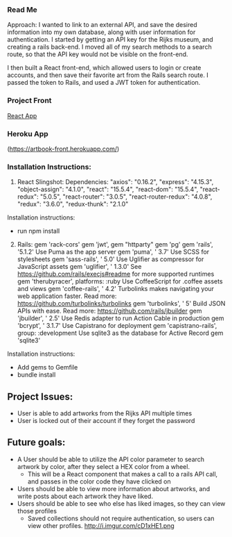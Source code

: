 ### Read Me
Approach:
  I wanted to link to an external API, and save the desired information into my own database, along with user information for authentication.
I started by getting an API key for the Rijks museum, and creating a rails back-end. I moved all of my search methods to a search route, so that the API key would not be visible on the front-end.

  I then built a React front-end, which allowed users to login or create accounts, and then save their favorite art from the Rails search route. I passed the token to Rails, and used a JWT token for authentication.


### Project Front
[React App](https://github.com/celinechadwick/ArtBook-Front)

### Heroku App
(https://artbook-front.herokuapp.com/)
### Installation Instructions:

1) React Slingshot:
  Dependencies:
  "axios": "0.16.2",
  "express": "4.15.3",
  "object-assign": "4.1.0",
  "react": "15.5.4",
  "react-dom": "15.5.4",
  "react-redux": "5.0.5",
  "react-router": "3.0.5",
  "react-router-redux": "4.0.8",
  "redux": "3.6.0",
  "redux-thunk": "2.1.0"

  Installation instructions:
  - run npm install

2) Rails:
gem 'rack-cors'
gem 'jwt',
gem "httparty"
gem 'pg'
gem 'rails', '5.1.2'
 Use Puma as the app server
gem 'puma', ' 3.7'
 Use SCSS for stylesheets
gem 'sass-rails', ' 5.0'
 Use Uglifier as compressor for JavaScript assets
gem 'uglifier', ' 1.3.0'
  See https://github.com/rails/execjs#readme for more supported runtimes
 gem 'therubyracer', platforms: :ruby
 Use CoffeeScript for .coffee assets and views
gem 'coffee-rails', ' 4.2'
 Turbolinks makes navigating your web application faster. Read more: https://github.com/turbolinks/turbolinks
gem 'turbolinks', ' 5'
 Build JSON APIs with ease. Read more: https://github.com/rails/jbuilder
gem 'jbuilder', ' 2.5'
 Use Redis adapter to run Action Cable in production
gem 'bcrypt', ' 3.1.7'
 Use Capistrano for deployment
 gem 'capistrano-rails', group: :development
 Use sqlite3 as the database for Active Record
gem 'sqlite3'

Installation instructions:
- Add gems to Gemfile
- bundle install


## Project Issues:
- User is able to add artworks from the Rijks API multiple times
- User is locked out of their account if they forget the password

## Future goals:
- A User should be able to utilize the API color parameter to search artwork by color, after they select a HEX color from a wheel.
  - This will be a React component that makes a call to a rails API call, and passes in the color code they have clicked on
- Users should be able to view more information about artworks, and write posts about each artwork they have liked.
- Users should be able to see who else has liked images, so they can view those profiles
  - Saved collections should not require authentication, so users can view other profiles.
http://i.imgur.com/cD1xHE1.png
